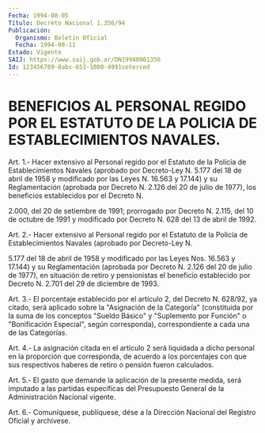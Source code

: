 ```yaml
---
Fecha: 1994-08-05
Título: Decreto Nacional 1.356/94
Publicación:
  Organismo: Boletín Oficial
  Fecha: 1994-08-11
Estado: Vigente
SAIJ: https://www.saij.gob.ar/DN19940001356
Id: 123456789-0abc-653-1000-4991soterced
---
```

# BENEFICIOS AL PERSONAL REGIDO POR EL ESTATUTO DE LA POLICIA DE ESTABLECIMIENTOS NAVALES.

<a id="1"></a>
Art. 1.- Hacer extensivo al Personal regido por el Estatuto de la Policía  de  Establecimientos Navales (aprobado por Decreto-Ley N. 5.177 del 18 de abril de 1958 y modificado por las Leyes N. 16.563 y 17.144) y su Reglamentación  (aprobada  por Decreto N. 2.126 del 20 de julio de 1977), los beneficios establecidos  por  el  Decreto  N.

2.000,  del  20 de setiembre de 1991; prorrogado por Decreto N. 2.115, del 10 de octubre  de 1991 y modificado por Decreto N. 628 del 13 de abril de 1992.

<a id="2"></a>
Art. 2.- Hacer extensivo al Personal regido por el Estatuto de la Policía  de Establecimientos Navales (aprobado por Decreto-Ley N.

5.177 del 18 de  abril de 1958 y modificado por las Leyes Nos. 16.563 y 17.144) y su Reglamentación  (aprobada  por Decreto N. 2.126 del 20 de  julio  de  1977),  en  situación  de retiro y  pensionistas  el beneficio establecido por Decreto N. 2.701  del  29  de  diciembre de 1993.

<a id="3"></a>
Art.  3.-  El  porcentaje  establecido  por el artículo 2, del Decreto N. 628/92, ya citado, será aplicado sobre  la "Asignación de la  Categoría"  (constituida  por la suma de los conceptos  "Sueldo Básico"  y  "Suplemento  por Función"  o  "Bonificación  Especial", según corresponda), correspondiente  a  cada una de las Categorías.

<a id="4"></a>
Art. 4.- La asignación citada en el artículo 2 será liquidada a dicho  personal  en la proporción que corresponda, de acuerdo a los porcentajes con que  sus  respectivos  haberes  de retiro o pensión fueron calculados.

<a id="5"></a>
Art.  5.-  El  gasto  que demande la aplicación de la presente medida, será imputado a las  partidas  específicas  del Presupuesto General de la Administración Nacional vigente.

<a id="6"></a>
Art. 6.- Comuníquese, publíquese, dése a la Dirección Nacional del Registro Oficial y archívese.